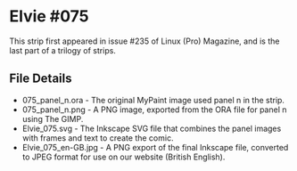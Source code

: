 Elvie #075
==========
This strip first appeared in issue #235 of Linux (Pro) Magazine, and is the last part of a trilogy of strips.


File Details
------------
* 075_panel_n.ora     - The original MyPaint image used panel n in the strip.
* 075_panel_n.png     - A PNG image, exported from the ORA file for panel n using The GIMP.
* Elvie_075.svg       - The Inkscape SVG file that combines the panel images with frames and text to create the comic.
* Elvie_075_en-GB.jpg - A PNG export of the final Inkscape file, converted to JPEG format for use on our website (British English).


